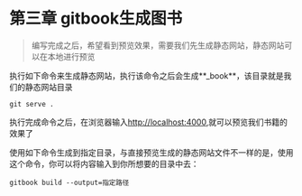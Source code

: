 # 第三章 gitbook生成图书

> 编写完成之后，希望看到预览效果，需要我们先生成静态网站，静态网站可以在本地进行预览

执行如下命令来生成静态网站，执行该命令之后会生成**_book**，该目录就是我们的静态网站目录

```
git serve .
```

执行完成命令之后，在浏览器输入[http://localhost:4000](http://localhost:4000),就可以预览我们书籍的效果了

使用如下命令生成到指定目录，与直接预览生成的静态网站文件不一样的是，使用这个命令，你可以将内容输入到你所想要的目录中去：

```
gitbook build --output=指定路径
```


